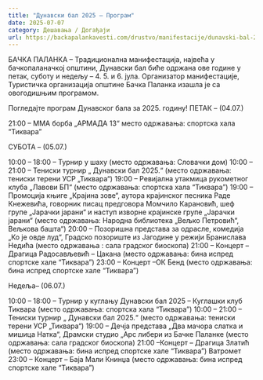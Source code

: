 ```yaml
---
title: "Дунавски бал 2025 – Програм"
date: 2025-07-07
category: Дешавања / Догађаји
url: https://backapalankavesti.com/drustvo/manifestacije/dunavski-bal-2025-program/
---
```


БАЧКА ПАЛАНКА – Традиционална манифестација, највећа у бачкопаланачкој општини, Дунавски бал биће одржана ове године у петак, суботу и недељу – 4. 5. и 6. јула. Организатор манифестације, Туристичка организација општине Бачка Паланка изашла је са овогодишњим програмом. 

Погледајте програм Дунавског бала за 2025. годину!
ПЕТАК – (04.07.)


21:00 – ММА борба „АРМАДА 13“ место одржавања: спортска хала “Тиквара”

СУБОТА – (05.07.)

10:00 – 18:00 – Турнир у шаху (место одржавања: Словачки дом)
10:00 – 21:00 – Тениски турнир „ Дунавски бал 2025.“ (место одржавања: тениски терени УСР „Тиквара“)
19:00 – Ревијална утакмица рукометног клуба „Лавови БП“ (место одржавања: спортска хала “Тиквара”)
19:00 – Промоција књиге „Крајина зове“, аутора крајинског песника Раде Кнежевића, говорник писац предговора Момчило Карановић, шеф групе „Јарачки јарани“ и наступ изворне крајинске групе „Јарачки јарани“ (место одржавања: Народна библиотека „Вељко Петровић“, Вељкова башта“)
20:00 – Позоришна представа за одрасле, комедија „Ко је овде луд“, Градско позориште из Јагодине у режији Бранислава Недића (место одржавања : сала градског биоскопа)
21:00 – Концерт – Драгица Радосављевић – Цакана (место одржавања: бина испред спортске хале “Тиквара”)
23:00 – Концерт –ОК Бенд (место одржавања: бина испред спортске хале “Тиквара”)

Недеља– (06.07.)

10:00 – 18:00 – Турнир у куглању Дунавски бал 2025 – Куглашки клуб Тиквара (место одржавања: спортска хала “Тиквара”)
10:00 – 21:00 – Тениски турнир „ Дунавски бал 2025.“ (место одржавања: тениски терени УСР „Тиквара“)
19:00 – Дечја представа „Два мачора слатка и мишица Натка“, Драмски студио „Арс либери из Бачке Паланке (место одржавања: сала градског биоскопа)
21:00 –Концерт – Драгица Златић (место одржавања: бина испред спортске хале “Тиквара”)
Ватромет
23:00 – Концерт – Баја Мали Книнџа (место одржавања: бина испред спортске хале “Тиквара”)
